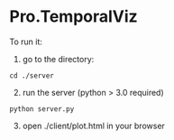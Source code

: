 # Pro.TemporalViz

To run it:

1. go to the directory: 
 
```cd ./server```

2. run the server (python > 3.0 required)

```python server.py``` 

3. open ./client/plot.html in your browser

